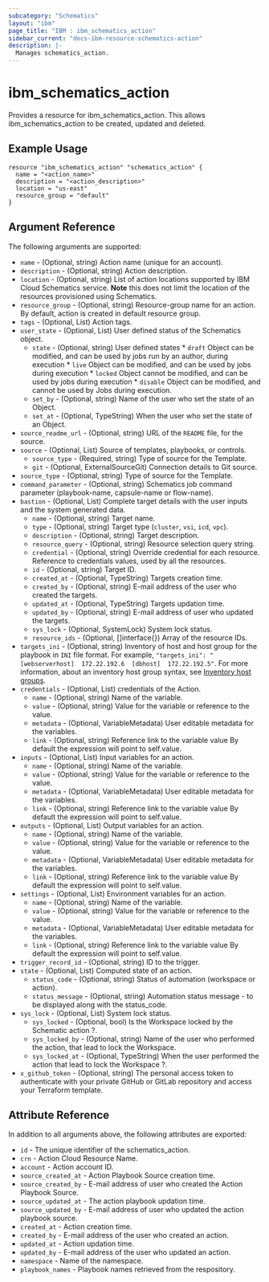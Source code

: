 ```yaml
---
subcategory: "Schematics"
layout: "ibm"
page_title: "IBM : ibm_schematics_action"
sidebar_current: "docs-ibm-resource-schematics-action"
description: |-
  Manages schematics_action.
---
```


# ibm\_schematics_action

Provides a resource for ibm_schematics_action. This allows ibm_schematics_action to be created, updated and deleted.

## Example Usage

```hcl
resource "ibm_schematics_action" "schematics_action" {
  name = "<action_name>"
  description = "<action_description>"
  location = "us-east"
  resource_group = "default"
}
```

## Argument Reference

The following arguments are supported:

* `name` - (Optional, string) Action name (unique for an account).
* `description` - (Optional, string) Action description.
* `location` - (Optional, string) List of action locations supported by IBM Cloud Schematics service.  **Note** this does not limit the location of the resources provisioned using Schematics.
* `resource_group` - (Optional, string) Resource-group name for an action.  By default, action is created in default resource group.
* `tags` - (Optional, List) Action tags.
* `user_state` - (Optional, List) User defined status of the Schematics object.
  * `state` - (Optional, string) User defined states  * `draft` Object can be modified, and can be used by jobs run by an author, during execution  * `live` Object can be modified, and can be used by jobs during execution  * `locked` Object cannot be modified, and can be used by jobs during execution  * `disable` Object can be modified, and cannot be used by Jobs during execution.
  * `set_by` - (Optional, string) Name of the user who set the state of an Object.
  * `set_at` - (Optional, TypeString) When the user who set the state of an Object.
* `source_readme_url` - (Optional, string) URL of the `README` file, for the source.
* `source` - (Optional, List) Source of templates, playbooks, or controls.
  * `source_type` - (Required, string) Type of source for the Template.
  * `git` - (Optional, ExternalSourceGit) Connection details to Git source.
* `source_type` - (Optional, string) Type of source for the Template.
* `command_parameter` - (Optional, string) Schematics job command parameter (playbook-name, capsule-name or flow-name).
* `bastion` - (Optional, List) Complete target details with the user inputs and the system generated data.
  * `name` - (Optional, string) Target name.
  * `type` - (Optional, string) Target type (`cluster`, `vsi`, `icd`, `vpc`).
  * `description` - (Optional, string) Target description.
  * `resource_query` - (Optional, string) Resource selection query string.
  * `credential` - (Optional, string) Override credential for each resource.  Reference to credentials values, used by all the resources.
  * `id` - (Optional, string) Target ID.
  * `created_at` - (Optional, TypeString) Targets creation time.
  * `created_by` - (Optional, string) E-mail address of the user who created the targets.
  * `updated_at` - (Optional, TypeString) Targets updation time.
  * `updated_by` - (Optional, string) E-mail address of user who updated the targets.
  * `sys_lock` - (Optional, SystemLock) System lock status.
  * `resource_ids` - (Optional, []interface{}) Array of the resource IDs.
* `targets_ini` - (Optional, string) Inventory of host and host group for the playbook in `INI` file format. For example, `"targets_ini": "[webserverhost]  172.22.192.6  [dbhost]  172.22.192.5"`. For more information, about an inventory host group syntax, see [Inventory host groups](/docs/schematics?topic=schematics-schematics-cli-reference#schematics-inventory-host-grps).
* `credentials` - (Optional, List) credentials of the Action.
  * `name` - (Optional, string) Name of the variable.
  * `value` - (Optional, string) Value for the variable or reference to the value.
  * `metadata` - (Optional, VariableMetadata) User editable metadata for the variables.
  * `link` - (Optional, string) Reference link to the variable value By default the expression will point to self.value.
* `inputs` - (Optional, List) Input variables for an action.
  * `name` - (Optional, string) Name of the variable.
  * `value` - (Optional, string) Value for the variable or reference to the value.
  * `metadata` - (Optional, VariableMetadata) User editable metadata for the variables.
  * `link` - (Optional, string) Reference link to the variable value By default the expression will point to self.value.
* `outputs` - (Optional, List) Output variables for an action.
  * `name` - (Optional, string) Name of the variable.
  * `value` - (Optional, string) Value for the variable or reference to the value.
  * `metadata` - (Optional, VariableMetadata) User editable metadata for the variables.
  * `link` - (Optional, string) Reference link to the variable value By default the expression will point to self.value.
* `settings` - (Optional, List) Environment variables for an action.
  * `name` - (Optional, string) Name of the variable.
  * `value` - (Optional, string) Value for the variable or reference to the value.
  * `metadata` - (Optional, VariableMetadata) User editable metadata for the variables.
  * `link` - (Optional, string) Reference link to the variable value By default the expression will point to self.value.
* `trigger_record_id` - (Optional, string) ID to the trigger.
* `state` - (Optional, List) Computed state of an action.
  * `status_code` - (Optional, string) Status of automation (workspace or action).
  * `status_message` - (Optional, string) Automation status message - to be displayed along with the status_code.
* `sys_lock` - (Optional, List) System lock status.
  * `sys_locked` - (Optional, bool) Is the Workspace locked by the Schematic action ?.
  * `sys_locked_by` - (Optional, string) Name of the user who performed the action, that lead to lock the Workspace.
  * `sys_locked_at` - (Optional, TypeString) When the user performed the action that lead to lock the Workspace ?.
* `x_github_token` - (Optional, string) The personal access token to authenticate with your private GitHub or GitLab repository and access your Terraform template.

## Attribute Reference

In addition to all arguments above, the following attributes are exported:

* `id` - The unique identifier of the schematics_action.
* `crn` - Action Cloud Resource Name.
* `account` - Action account ID.
* `source_created_at` - Action Playbook Source creation time.
* `source_created_by` - E-mail address of user who created the Action Playbook Source.
* `source_updated_at` - The action playbook updation time.
* `source_updated_by` - E-mail address of user who updated the action playbook source.
* `created_at` - Action creation time.
* `created_by` - E-mail address of the user who created an action.
* `updated_at` - Action updation time.
* `updated_by` - E-mail address of the user who updated an action.
* `namespace` - Name of the namespace.
* `playbook_names` - Playbook names retrieved from the respository.
